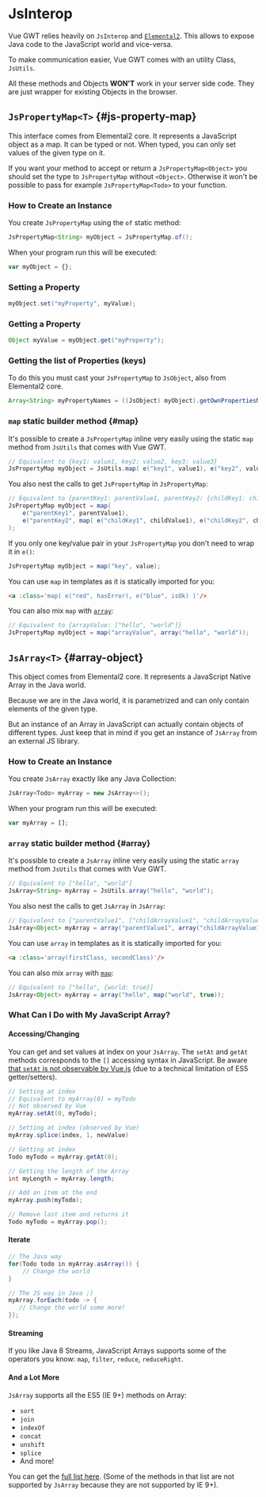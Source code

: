 # JsInterop

Vue GWT relies heavily on `JsInterop` and [`Elemental2`](https://github.com/google/elemental2).
This allows to expose Java code to the JavaScript world and vice-versa.

To make communication easier, Vue GWT comes with an utility Class, `JsUtils`.

All these methods and Objects **WON'T** work in your server side code.
They are just wrapper for existing Objects in the browser.
 
## `JsPropertyMap<T>` {#js-property-map}

This interface comes from Elemental2 core.
It represents a JavaScript object as a map.
It can be typed or not.
When typed, you can only set values of the given type on it.

If you want your method to accept or return a `JsPropertyMap<Object>` you should set the type to `JsPropertyMap` without `<Object>`.
Otherwise it won't be possible to pass for example `JsPropertyMap<Todo>` to your function.

### How to Create an Instance

You create `JsPropertyMap` using the `of` static method:
```java
JsPropertyMap<String> myObject = JsPropertyMap.of();
```

When your program run this will be executed:
```js
var myObject = {};
```

### Setting a Property
```java
myObject.set("myProperty", myValue);
```

### Getting a Property
```java
Object myValue = myObject.get("myProperty");
```

### Getting the list of Properties (keys)

To do this you must cast your `JsPropertyMap` to `JsObject`, also from Elemental2 core.

```java
Array<String> myPropertyNames = ((JsObject) myObject).getOwnPropertiesName();
```

### `map` static builder method {#map}

It's possible to create a `JsPropertyMap` inline very easily using the static `map` method from `JsUtils` that comes with Vue GWT.

```java
// Equivalent to {key1: value1, key2: value2, key3: value3}
JsPropertyMap myObject = JsUtils.map( e("key1", value1), e("key2", value2), e("key3", value3))
```

You also nest the calls to get `JsPropertyMap` in `JsPropertyMap`:

```java
// Equivalent to {parentKey1: parentValue1, parentKey2: {childKey1: childValue1, childKey2: childValue2}}
JsPropertyMap myObject = map(
    e("parentKey1", parentValue1),
    e("parentKey2", map( e("childKey1", childValue1), e("childKey2", childValue2) ))
);
```

If you only one key/value pair in your `JsPropertyMap` you don't need to wrap it in `e()`:
```java
JsPropertyMap myObject = map("key", value);
```

You can use `map` in templates as it is statically imported for you:
```html
<a :class='map( e("red", hasError), e("blue", isOk) )'/>
```

You can also mix `map` with [`array`](#array):

```java
// Equivalent to {arrayValue: ["hello", "world"]}
JsPropertyMap myObject = map("arrayValue", array("hello", "world"));
```

## `JsArray<T>` {#array-object}

This object comes from Elemental2 core.
It represents a JavaScript Native Array in the Java world.

Because we are in the Java world, it is parametrized and can only contain elements of the given type.

But an instance of an Array in JavaScript can actually contain objects of different types.
Just keep that in mind if you get an instance of `JsArray` from an external JS library.

### How to Create an Instance

You create `JsArray` exactly like any Java Collection:
```java
JsArray<Todo> myArray = new JsArray<>();
```

When your program run this will be executed:
```js
var myArray = [];
```

### `array` static builder method {#array}

It's possible to create a `JsArray` inline very easily using the static `array` method from `JsUtils` that comes with Vue GWT.

```java
// Equivalent to ["hello", "world"]
JsArray<String> myArray = JsUtils.array("hello", "world");
```

You also nest the calls to get `JsArray` in `JsArray`:

```java
// Equivalent to ["parentValue1", ["childArrayValue1", "childArrayValue2]]
JsArray<Object> myArray = array("parentValue1", array("childArrayValue1", "childArrayValue2"));
```

You can use `array` in templates as it is statically imported for you:
```html
<a :class='array(firstClass, secondClass)'/>
```

You can also mix `array` with [`map`](#map):

```java
// Equivalent to ["hello", {world: true}]
JsArray<Object> myArray = array("hello", map("world", true));
```

### What Can I Do with My JavaScript Array?

#### Accessing/Changing

You can get and set values at index on your `JsArray`.
The `setAt` and `getAt` methods corresponds to the `[]` accessing syntax in JavaScript.
Be aware [that `setAt` is not observable by Vue.js](https://vuejs.org/v2/guide/list.html#Array-Change-Detection) (due to a technical limitation of ES5 getter/setters).

```java
// Setting at index
// Equivalent to myArray[0] = myTodo
// Not observed by Vue
myArray.setAt(0, myTodo);

// Setting at index (observed by Vue)
myArray.splice(index, 1, newValue)

// Getting at index
Todo myTodo = myArray.getAt(0);
```

```java
// Getting the length of the Array
int myLength = myArray.length;

// Add an item at the end
myArray.push(myTodo);

// Remove last item and returns it
Todo myTodo = myArray.pop();
```

#### Iterate
```java
// The Java way
for(Todo todo in myArray.asArray()) {
    // Change the world
}

// The JS way in Java ;)
myArray.forEach(todo -> {
   // Change the world some more! 
});
```

#### Streaming

If you like Java 8 Streams, JavaScript Arrays supports some of the operators you know:
`map`, `filter`, `reduce`, `reduceRight`.

#### And a Lot More

`JsArray` supports all the ES5 (IE 9+) methods on Array:

* `sort`
* `join`
* `indexOf`
* `concat`
* `unshift`
* `splice`
* And more!

You can get the [full list here](https://developer.mozilla.org/en-US/docs/Web/JavaScript/Reference/Global_Objects/Array).
(Some of the methods in that list are not supported by `JsArray` because they are not supported by IE 9+).